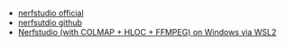 - [nerfstudio official](https://docs.nerf.studio/)
- [nerfsutdio github](https://github.com/nerfstudio-project/nerfstudio)
- [Nerfstudio (with COLMAP + HLOC + FFMPEG) on Windows via WSL2](https://gist.github.com/SharkWipf/0a3fc1be3ea88b0c9640db6ce15b44b9)